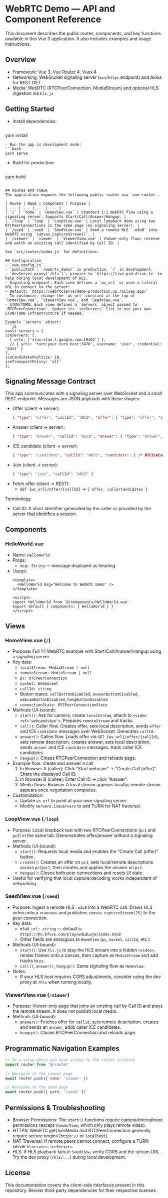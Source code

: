 # WebRTC Demo — API and Component Reference

This document describes the public routes, components, and key functions available in this Vue 3 application. It also includes examples and usage instructions.

## Overview
- Framework: Vue 3, Vue Router 4, Vuex 4
- Networking: WebSocket signaling server (`wss`/`https` endpoint) and Axios for REST GET
- Media: WebRTC (RTCPeerConnection, MediaStream) and optional HLS ingestion via `hls.js`

## Getting Started
- Install dependencies:
  ```bash
yarn install
  ```
- Run the app in development mode:
  ```bash
yarn serve
  ```
- Build for production:
  ```bash
yarn build
  ```

## Routes and Views
The application exposes the following public routes via `vue-router`.

| Route | Name | Component | Purpose |
| --- | --- | --- | --- |
| `/` | `home` | `HomeView.vue` | Standard 1:1 WebRTC flow using a signaling server. Supports Start/Call/Answer/Hangup. |
| `/loop` | `loop` | `LoopView.vue` | Local loopback demo using two RTCPeerConnections in the same page (no signaling server). |
| `/seed` | `seed` | `SeedView.vue` | Seed a remote HLS `.m3u8` into WebRTC using `canvas.captureStream()`. |
| `/viewer` | `viewer` | `ViewerView.vue` | Viewer-only flow: receive and watch an existing call identified by Call ID. |

See `src/router/index.js` for definitions.

## Configuration
- `vue.config.js`
  - `publicPath`: `/webrtc_demo/` in production, `/` in development.
  - `devServer.proxy['/hls']`: proxies to `https://live.prd.dlive.tv` to help during local development of HLS.
- Signaling endpoint: Each view defines a `ws_url` or uses a literal URL to connect to the server:
  - Default: `https://webrtcserverdemo-production.up.railway.app/`
  - To customize, change the `ws_url` constant at the top of `HomeView.vue`, `ViewerView.vue`, and `SeedView.vue`.
- STUN/TURN: Each view defines a `servers` object passed to `RTCPeerConnection`. Update its `iceServers` list to use your own STUN/TURN infrastructure if needed.

Example `servers` object:
```js
const servers = {
  iceServers: [
    { urls: ['stun:stun.l.google.com:19302'] },
    // { urls: 'turn:your.turn.host:3478', username: 'user', credential: 'pass' }
  ],
  iceCandidatePoolSize: 10,
  iceTransportPolicy: 'all'
};
```

## Signaling Message Contract
This app communicates with a signaling server over WebSocket and a small REST endpoint. Messages are JSON payloads with these shapes:

- Offer (client → server):
  ```json
  { "type": "offer", "callId": "ABCD", "offer": { "type": "offer", "sdp": "..." } }
  ```
- Answer (client → server):
  ```json
  { "type": "answer", "callId": "ABCD", "answer": { "type": "answer", "sdp": "..." } }
  ```
- ICE candidate (client → server):
  ```json
  { "type": "candidate", "callId": "ABCD", "candidate": { /* RTCIceCandidate JSON */ } }
  ```
- Join (client → server):
  ```json
  { "type": "join", "callId": "ABCD" }
  ```
- Fetch offer (client → REST):
  - `GET {ws_url}/offer/{callId}` → `{ offer, callerCandidates }`

Terminology
- Call ID: A short identifier generated by the caller or provided by the server that identifies a session.

## Components

### HelloWorld.vue
- Name: `HelloWorld`
- Props:
  - `msg: String` — message displayed as heading
- Usage:
  ```vue
  <template>
    <HelloWorld msg="Welcome to WebRTC Demo" />
  </template>

  <script>
  import HelloWorld from '@/components/HelloWorld.vue'
  export default { components: { HelloWorld } }
  </script>
  ```

## Views

### HomeView.vue (`/`)
- Purpose: Full 1:1 WebRTC example with Start/Call/Answer/Hangup using a signaling server
- Key data:
  - `localStream: MediaStream | null`
  - `remoteStream: MediaStream | null`
  - `pc: RTCPeerConnection`
  - `socket: WebSocket`
  - `callId: string`
  - Button states: `callButtonDisabled`, `answerButtonDisabled`, `webcamButtonDisabled`, `hangButtonDisabled`
  - `connectionState: RTCPeerConnectionState`
- Methods (UI-bound):
  - `start()`: Ask for camera, create `localStream`, attach to `<video ref="webcamVideo">`. Prepares `remoteStream` and tracks.
  - `call()`: Caller flow. Creates offer, sets local description, sends `offer` and ICE `candidate` messages over WebSocket. Generates `callId`.
  - `answer()`: Callee flow. Loads offer via `GET {ws_url}/offer/{callId}`, sets remote description, creates answer, sets local description, sends `answer` and ICE `candidate` messages. Adds caller ICE candidates.
  - `hangup()`: Closes RTCPeerConnection and reloads page.
- Example flow: create and answer a call
  1) In Browser A (caller): Click “Start webcam” → “Create Call (offer)”. Share the displayed Call ID.
  2) In Browser B (callee): Enter Call ID → click “Answer”.
  3) Media flows: Browser A local stream appears locally; remote stream appears once negotiation completes.
- Customization:
  - Update `ws_url` to point at your own signaling server.
  - Modify `servers.iceServers` to add TURN for NAT traversal.

### LoopView.vue (`/loop`)
- Purpose: Local loopback test with two RTCPeerConnections (`pc1` and `pc2`) in the same tab. Demonstrates offer/answer without a signaling server.
- Methods (UI-bound):
  - `start()`: Requests local media and enables the “Create Call (offer)” button.
  - `create()`: Creates an offer on `pc1`, sets local/remote descriptions across `pc1`/`pc2`, then creates and applies the answer on `pc2`.
  - `hangup()`: Closes both peer connections and resets UI state.
- Useful for verifying that local capture/decoding works independent of networking.

### SeedView.vue (`/seed`)
- Purpose: Ingest a remote HLS `.m3u8` into a WebRTC call. Draws HLS video onto a `<canvas>` and publishes `canvas.captureStream(25)` to the peer connection.
- Key data:
  - `m3u8_url: string` — default is `https://hn.bfvvs.com/play/wdLQLwje/index.m3u8`
  - Other fields are analogous to `HomeView` (`pc`, `socket`, `callId`, etc.)
- Methods (UI-bound):
  - `start()`: Use `hls.js` to play the HLS stream into a hidden `<video>`, render frames onto a canvas, then capture as `MediaStream` and add tracks to `pc`.
  - `call()`, `answer()`, `hangup()`: Same signaling flow as `HomeView`.
- Notes:
  - If your HLS host requires CORS adjustments, consider using the dev proxy at `/hls` when running locally.

### ViewerView.vue (`/viewer`)
- Purpose: Viewer-only page that joins an existing call by Call ID and plays the remote stream. It does not publish local media.
- Methods (UI-bound):
  - `answer()`: Fetches offer for `callId`, sets remote description, creates and sends an `answer`, adds caller ICE candidates.
  - `hangup()`: Closes RTCPeerConnection and reloads page.

## Programmatic Navigation Examples
```js
// In a setup where you have access to the router instance
import router from '@/router'

// Navigate to the viewer page
await router.push({ name: 'viewer' })

// Navigate to the seed page
await router.push({ path: '/seed' })
```

## Permissions & Troubleshooting
- Browser Permissions: The `start()` functions require camera/microphone permissions (except `ViewerView`, which only plays remote video).
- HTTPS: WebRTC getUserMedia and RTCPeerConnection generally require secure origins (`https://` or `localhost`).
- NAT Traversal: If remote peers cannot connect, configure a TURN server in `servers.iceServers`.
- HLS: If HLS playback fails in `SeedView`, verify CORS and the stream URL. Try the dev proxy (`/hls/...`) during local development.

## License
This documentation covers the client-side interfaces present in this repository. Review third-party dependencies for their respective licenses.